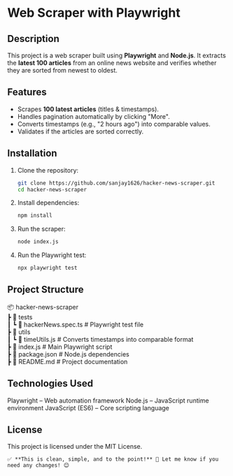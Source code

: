 # Web Scraper with Playwright  

## Description  
This project is a web scraper built using **Playwright** and **Node.js**. It extracts the **latest 100 articles** from an online news website and verifies whether they are sorted from newest to oldest.  

## Features  
- Scrapes **100 latest articles** (titles & timestamps).  
- Handles pagination automatically by clicking "More".  
- Converts timestamps (e.g., "2 hours ago") into comparable values.  
- Validates if the articles are sorted correctly.  

## Installation  
1. Clone the repository:  
   ```sh
   git clone https://github.com/sanjay1626/hacker-news-scraper.git
   cd hacker-news-scraper
2. Install dependencies:
   ```sh
   npm install
   ```
3. Run the scraper:
   ```sh
   node index.js
   ```
4. Run the Playwright test:
   ```sh
   npx playwright test
   ```
## Project Structure
📦 hacker-news-scraper  
 ┣ 📂 tests  
 ┃ ┗ 📜 hackerNews.spec.ts    # Playwright test file  
 ┣ 📂 utils  
 ┃ ┗ 📜 timeUtils.js          # Converts timestamps into comparable format  
 ┣ 📜 index.js                # Main Playwright script  
 ┣ 📜 package.json            # Node.js dependencies  
 ┣ 📜 README.md               # Project documentation  

## Technologies Used
Playwright – Web automation framework
Node.js – JavaScript runtime environment
JavaScript (ES6) – Core scripting language

## License
This project is licensed under the MIT License.
```vbnet
✅ **This is clean, simple, and to the point!** 🚀 Let me know if you need any changes! 😊
```
